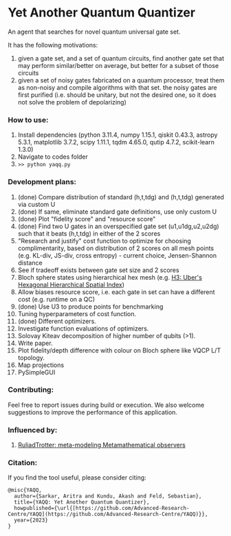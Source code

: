 # Yet Another Quantum Quantizer

An agent that searches for novel quantum universal gate set.

It has the following motivations:
1. given a gate set, and a set of quantum circuits, find another gate set that may perform similar/better on average, but better for a subset of those circuits
2. given a set of noisy gates fabricated on a quantum processor, treat them as non-noisy and compile algorithms with that set. the noisy gates are first purified (i.e. should be unitary, but not the desired one, so it does not solve the problem of depolarizing)

### How to use:
1. Install dependencies (python 3.11.4, numpy 1.15.1, qiskit 0.43.3, astropy 5.3.1, matplotlib 3.7.2, scipy 1.11.1, tqdm 4.65.0, qutip 4.7.2, scikit-learn 1.3.0)
2. Navigate to codes folder
3. `>> python yaqq.py`

### Development plans:
1. (done) Compare distribution of standard (h,t,tdg) and (h,t,tdg) generated via custom U
2. (done) If same, eliminate standard gate definitions, use only custom U
3. (done) Plot "fidelity score" and "resource score"
4. (done) Find two U gates in an overspecified gate set (u1,u1dg,u2,u2dg) such that it beats (h,t,tdg) in either of the 2 scores
5. "Research and justify" cost function to optimize for choosing complimentarity, based on distribution of 2 scores on all mesh points (e.g. KL-div, JS-div, cross entropy) - current choice, Jensen-Shannon distance
6. See if tradeoff exists between gate set size and 2 scores
7. Bloch sphere states using hierarchical hex mesh (e.g. [H3: Uber's Hexagonal Hierarchical Spatial Index](https://github.com/uber/h3))
8. Allow biases resource score, i.e. each gate in set can have a different cost (e.g. runtime on a QC)
9. (done) Use U3 to produce points for benchmarking
10. Tuning hyperparameters of cost function.
11. (done) Different optimizers.
12. Investigate function evaluations of optimizers.
13. Solovay Kiteav decomposition of higher number of qubits (>1).
14. Write paper.
15. Plot fidelity/depth difference with colour on Bloch sphere like VQCP L/T topology.
16. Map projections
17. PySimpleGUI

### Contributing:
Feel free to report issues during build or execution. We also welcome suggestions to improve the performance of this application.

### Influenced by:
1. [RuliadTrotter: meta-modeling Metamathematical observers](https://community.wolfram.com/groups/-/m/t/2575951)

### Citation:
If you find the tool useful, please consider citing:

```
@misc{YAQQ,
  author={Sarkar, Aritra and Kundu, Akash and Feld, Sebastian},
  title={YAQQ: Yet Another Quantum Quantizer},
  howpublished={\url{[https://github.com/Advanced-Research-Centre/YAQQ](https://github.com/Advanced-Research-Centre/YAQQ)}},
  year={2023}
}
```
